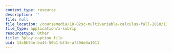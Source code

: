 ```yaml
---
content_type: resource
description: ''
file: null
file_location: /coursemedia/18-02sc-multivariable-calculus-fall-2010/13c0b94eba4450b1bf3eaf59de4a1011_gBuIwfdoOn0.vtt
file_type: application/x-subrip
resourcetype: Other
title: 3play caption file
uid: 13c0b94e-ba44-50b1-bf3e-af59de4a1011
---
```

